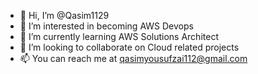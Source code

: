 - 👋 Hi, I’m @Qasim1129
- 👀 I’m interested in becoming AWS Devops
- 🌱 I’m currently learning AWS Solutions Architect
- 💞️ I’m looking to collaborate on Cloud related projects
- 📫 You can reach me at qasimyousufzai112@gmail.com

<!---
Qasim1129/Qasim1129 is a ✨ special ✨ repository because its `README.md` (this file) appears on your GitHub profile.
You can click the Preview link to take a look at your changes.
--->
